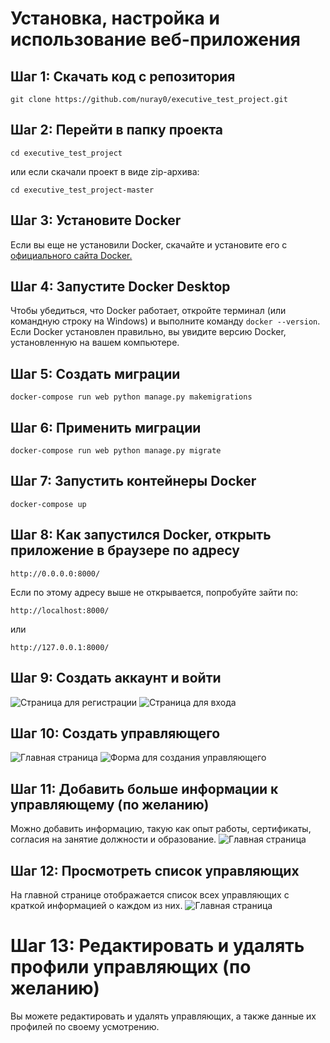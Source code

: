 # Установка, настройка и использование веб-приложения

## Шаг 1: Скачать код с репозитория
```
git clone https://github.com/nuray0/executive_test_project.git
```

## Шаг 2: Перейти в папку проекта
```
cd executive_test_project
```
или если скачали проект в виде zip-архива:
```
cd executive_test_project-master
```

## Шаг 3: Установите Docker
Если вы еще не установили Docker, скачайте и установите его с [официального сайта Docker.](https://www.docker.com/get-started) 

## Шаг 4: Запустите Docker Desktop
Чтобы убедиться, что Docker работает, откройте терминал (или командную строку на Windows) и выполните команду ```docker --version```. Если Docker установлен правильно, вы увидите версию Docker, установленную на вашем компьютере.


## Шаг 5: Создать миграции
```
docker-compose run web python manage.py makemigrations
```

## Шаг 6: Применить миграции
```
docker-compose run web python manage.py migrate
```

## Шаг 7: Запустить контейнеры Docker
```
docker-compose up
```

## Шаг 8: Как запустился Docker, открыть приложение в браузере по адресу
```
http://0.0.0.0:8000/
```

Если по этому адресу выше не открывается, попробуйте зайти по:
```
http://localhost:8000/
```
или
```
http://127.0.0.1:8000/
```

## Шаг 9: Создать аккаунт и войти
![Страница для регистрации](https://github.com/nuray0/executive_test_project/raw/master/assets/images/signup_page.jpeg)
![Страница для входа](https://github.com/nuray0/executive_test_project/raw/master/assets/images/login_page.jpeg)

## Шаг 10: Создать управляющего
![Главная страница](https://github.com/nuray0/executive_test_project/raw/master/assets/images/dashboard_empty.jpeg)
![Форма для создания управляющего](https://github.com/nuray0/executive_test_project/raw/master/assets/images/add_executive.jpeg)

## Шаг 11: Добавить больше информации к управляющему (по желанию)
Можно добавить информацию, такую как опыт работы, сертификаты, согласия на занятие должности и образование.
![Главная страница](https://github.com/nuray0/executive_test_project/raw/master/assets/images/executive_details.jpeg)

## Шаг 12: Просмотреть список управляющих
На главной странице отображается список всех управляющих с краткой информацией о каждом из них.
![Главная страница](https://github.com/nuray0/executive_test_project/raw/master/assets/images/dashboard.jpeg)

# Шаг 13: Редактировать и удалять профили управляющих (по желанию)
Вы можете редактировать и удалять управляющих, а также данные их профилей по своему усмотрению.
